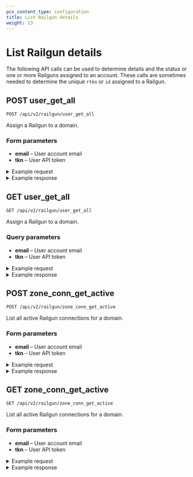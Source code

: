 ```yaml
---
pcx_content_type: configuration
title: List Railgun details
weight: 13
---
```


# List Railgun details

The following API calls can be used to determine details and the status or one or more Railguns assigned to an account. These calls are sometimes needed to determine the unique `rtkn` or `id` assigned to a Railgun.

## POST user_get_all

`POST /api/v2/railgun/user_get_all`

Assign a Railgun to a domain.

### Form parameters

- **email** – User account email
- **tkn** – User API token

<details>
<summary>Example request</summary>
<div>

```txt
POST /api/v2/railgun/user_get_all HTTP/1.1
Host: www.cloudflare.com
Accept: */*
Content-Type: application/x-www-form-urlencoded

Example form parameters

email=user%40cloudflare.com
tkn=a1b2c3d4e5f6g7h8i9j0k1l2m3n4o5pp
```

</div>
</details>

<details>
<summary>Example response</summary>
<div>

HTTP/1.1 200 OK
Content-Type: application/json

```json
{
	"msg": null,
	"response": {
		"act": "railgun_user_get_all",
		"railguns": {
			"count": 5,
			"objs": [
				{
					"cdate": "2012-10-27 16:34:37.718746-07",
					"edate": "2012-11-06 13:02:16.153332-08",
					"props": {
						"build": "2012-10-27-1257",
						"number": "2.6.0",
						"revision": "ff3f8f25f5238de327cf34059659de0738399176"
					},
					"railgun_activated_on": "2012-11-06 13:02:16.122355-08",
					"railgun_api_key": "a1b2c3d4e5f6g7h8i9j0k1l2m3n4o5pp",
					"railgun_deleted_on": null,
					"railgun_host_id": null,
					"railgun_id": "1",
					"railgun_ip": null,
					"railgun_mode": "1",
					"railgun_name": "RG_100f5777999990edb60d2db56627f9",
					"railgun_port": "2408",
					"railgun_pubname": "Railgun for example.com",
					"railgun_rec_id": "100",
					"railgun_rec_name": "rg-d65dfffff666a75fd3dea2a7cfeede90.port2408.net",
					"railgun_status": "V",
					"railgun_tag": "a18bbbbc555f4g6h2i8j222l711n",
					"railgun_type": "user",
					"railgun_user_id": "1000"
				},
				{
					"cdate": "2012-11-02 00:03:33.17205-07",
					"edate": "2012-11-02 00:03:33.17205-07",
					"props": {
						"build": null,
						"number": null,
						"revision": null
					},
					"railgun_activated_on": null,
					"railgun_api_key": "a1b2c3d4e5f6g7h8i9j0k1l2m3n4o5pp",
					"railgun_deleted_on": null,
					"railgun_host_id": null,
					"railgun_id": "178",
					"railgun_ip": null,
					"railgun_mode": "0",
					"railgun_name": "RG_000f7777999690edb60d2db56627f9",
					"railgun_port": "2408",
					"railgun_pubname": "Railgun for mydomain.com",
					"railgun_rec_id": null,
					"railgun_rec_name": null,
					"railgun_status": "INI",
					"railgun_tag": "d18bbbbc555f4g6h2i8j222l711n",
					"railgun_type": "user",
					"railgun_user_id": "1000"
				}
			]
		}
	},
	"result": "success"
}
```

</div>
</details>

## GET user_get_all

`GET /api/v2/railgun/user_get_all`

Assign a Railgun to a domain.

### Query parameters

- **email** – User account email
- **tkn** – User API token

<details>
<summary>Example request</summary>
<div>

```txt
GET /api/v2/railgun/user_get_all?email=&tkn= HTTP/1.1
Host: www.cloudflare.com
Accept: */*
Content-Type: application/x-www-form-urlencoded

Example query string parameters:

email=user%40cloudflare.com
tkn=a1b2c3d4e5f6g7h8i9j0k1l2m3n4o5pp
```

</div>
</details>

<details>
<summary>Example response</summary>
<div>

HTTP/1.1 200 OK
Content-Type: application/json

```json
{
	"msg": null,
	"response": {
		"act": "railgun_user_get_all",
		"railguns": {
			"count": 5,
			"objs": [
				{
					"cdate": "2012-10-27 16:34:37.718746-07",
					"edate": "2012-11-06 13:02:16.153332-08",
					"props": {
						"build": "2012-10-27-1257",
						"number": "2.6.0",
						"revision": "ff3f8f25f5238de327cf34059659de0738399176"
					},
					"railgun_activated_on": "2012-11-06 13:02:16.122355-08",
					"railgun_api_key": "a1b2c3d4e5f6g7h8i9j0k1l2m3n4o5pp",
					"railgun_deleted_on": null,
					"railgun_host_id": null,
					"railgun_id": "1",
					"railgun_ip": null,
					"railgun_mode": "1",
					"railgun_name": "RG_100f5777999990edb60d2db56627f9",
					"railgun_port": "2408",
					"railgun_pubname": "Railgun for example.com",
					"railgun_rec_id": "100",
					"railgun_rec_name": "rg-d65dfffff666a75fd3dea2a7cfeede90.port2408.net",
					"railgun_status": "V",
					"railgun_tag": "a18bbbbc555f4g6h2i8j222l711n",
					"railgun_type": "user",
					"railgun_user_id": "1000"
				},
				{
					"cdate": "2012-11-02 00:03:33.17205-07",
					"edate": "2012-11-02 00:03:33.17205-07",
					"props": {
						"build": null,
						"number": null,
						"revision": null
					},
					"railgun_activated_on": null,
					"railgun_api_key": "a1b2c3d4e5f6g7h8i9j0k1l2m3n4o5pp",
					"railgun_deleted_on": null,
					"railgun_host_id": null,
					"railgun_id": "178",
					"railgun_ip": null,
					"railgun_mode": "0",
					"railgun_name": "RG_000f7777999690edb60d2db56627f9",
					"railgun_port": "2408",
					"railgun_pubname": "Railgun for mydomain.com",
					"railgun_rec_id": null,
					"railgun_rec_name": null,
					"railgun_status": "INI",
					"railgun_tag": "d18bbbbc555f4g6h2i8j222l711n",
					"railgun_type": "user",
					"railgun_user_id": "1000"
				}
			]
		}
	},
	"result": "success"
}
```

</div>
</details>

## POST zone_conn_get_active

`POST /api/v2/railgun/zone_conn_get_active`

List all active Railgun connections for a domain.

### Form parameters

- **email** – User account email
- **tkn** – User API token

<details>
<summary>Example request</summary>
<div>

```txt
POST /api/v2/railgun/zone_conn_get_active HTTP/1.1
Host: www.cloudflare.com
Accept: */*
Content-Type: application/x-www-form-urlencoded

Example form parameters:

email=user%40cloudflare.com
tkn=a1b2c3d4e5f6g7h8i9j0k1l2m3n4o5pp
z=example.com
```

</div>
</details>

<details>
<summary>Example response</summary>
<div>

HTTP/1.1 200 OK
Content-Type: application/json

```json
{
	"msg": null,
	"response": {
		"act": "railgun_zone_conn_get_active",
		"railgun_conn": {
			"obj": {
				"railgun_conn_id": "2",
				"railgun_id": "123",
				"railgun_conn_status": "V",
				"railgun_conn_mode": "1",
				"railgun_enabled": "t"
			}
		}
	},
	"result": "success"
}
```

</div>
</details>

## GET zone_conn_get_active

`GET /api/v2/railgun/zone_conn_get_active`

List all active Railgun connections for a domain.

### Form parameters

- **email** – User account email
- **tkn** – User API token

<details>
<summary>Example request</summary>
<div>

```txt
GET /api/v2/railgun/zone_conn_get_active?email=&tkn=&z= HTTP/1.1
Host: www.cloudflare.com
Accept: */*
Content-Type: application/x-www-form-urlencoded

Example query string parameters:

email=user%40cloudflare.com
tkn=a1b2c3d4e5f6g7h8i9j0k1l2m3n4o5pp
z=example.com
```

</div>
</details>

<details>
<summary>Example response</summary>
<div>

HTTP/1.1 200 OK
Content-Type: application/json

```json
{
	"msg": null,
	"response": {
		"act": "railgun_zone_conn_get_active",
		"railgun_conn": {
			"obj": {
				"railgun_conn_id": "2",
				"railgun_id": "123",
				"railgun_conn_status": "V",
				"railgun_conn_mode": "1",
				"railgun_enabled": "t"
			}
		}
	},
	"result": "success"
}
```

</div>
</details>
